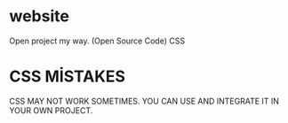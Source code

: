 # website
Open project my way. (Open Source Code)
CSS 
# CSS MİSTAKES
CSS MAY NOT WORK SOMETIMES. YOU CAN USE AND INTEGRATE IT IN YOUR OWN PROJECT.


